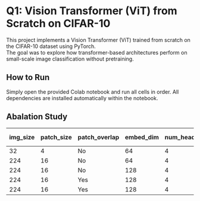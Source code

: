 # Q1: Vision Transformer (ViT) from Scratch on CIFAR-10

This project implements a Vision Transformer (ViT) trained from scratch on the CIFAR-10 dataset using PyTorch.  
The goal was to explore how transformer-based architectures perform on small-scale image classification without pretraining.


## How to Run

Simply open the provided Colab notebook and run all cells in order. All dependencies are installed automatically within the notebook.

## Abalation Study

| img_size | patch_size | patch_overlap | embed_dim | num_heads | depth | dropout | mlp_dim | Train Accuracy | Test Accuracy |
|-----------|-------------|----------------|------------|------------|--------|----------|----------|----------------|---------------|
| 32        | 4           | No             | 64         | 4          | 4      | 0.1      | 128      | 12.87          | 19.93         |
| 224       | 16          | No             | 64         | 4          | 6      | 0.1      | 128      | 95.00          | 77.42         |
| 224       | 16          | No             | 128        | 4          | 6      | 0.2      | 256      | 90.62          | 78.44         |
| 224       | 16          | Yes            | 128        | 4          | 6      | 0.2      | 256      | 96.40          | 81.33         |
| 224       | 16          | Yes            | 128        | 4          | 4      | 0.5      | 256      | 91.11          | **83.24**     |
